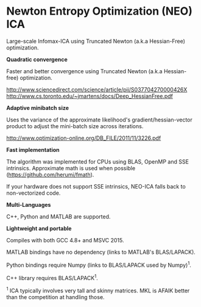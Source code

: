 Newton Entropy Optimization (NEO) ICA
=====

Large-scale Infomax-ICA using Truncated Newton (a.k.a Hessian-Free) optimization.

**Quadratic convergence**

Faster and better convergence using Truncated Newton (a.k.a Hessian-free) optimization.

http://www.sciencedirect.com/science/article/pii/S037704270000426X
http://www.cs.toronto.edu/~jmartens/docs/Deep_HessianFree.pdf

**Adaptive minibatch size**

Uses the variance of the approximate likelihood's gradient/hessian-vector product
to adjust the mini-batch size across iterations.

http://www.optimization-online.org/DB_FILE/2011/11/3226.pdf

**Fast implementation**

The algorithm was implemented for CPUs using BLAS, OpenMP and SSE intrinsics.
Approximate math is used when possible (https://github.com/herumi/fmath).

If your hardware does not support SSE intrinsics, NEO-ICA falls back to non-vectorized code.

**Multi-Languages**

C++, Python and MATLAB are supported. 

**Lightweight and portable**

Compiles with both GCC 4.8+  and MSVC 2015.

MATLAB bindings have no dependency (links to MATLAB's BLAS/LAPACK).

Python bindings require Numpy (links to BLAS/LAPACK used by Numpy)<sup>1</sup>.

C++ library requires BLAS/LAPACK<sup>1</sup>.

<sup>1</sup> ICA typically involves very tall and skinny matrices. MKL is AFAIK better than the competition at handling those.
